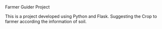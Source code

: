 Farmer Guider Project

This is a project developed using Python and Flask. Suggesting the Crop to farmer according the information of soil.
